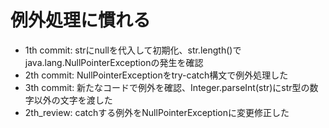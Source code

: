 # 例外処理に慣れる
- 1th commit: strにnullを代入して初期化、str.length()でjava.lang.NullPointerExceptionの発生を確認
- 2th commit: NullPointerExceptionをtry-catch構文で例外処理した
- 3th commit: 新たなコードで例外を確認、Integer.parseInt(str)にstr型の数字以外の文字を渡した
- 2th_review: catchする例外をNullPointerExceptionに変更修正した
